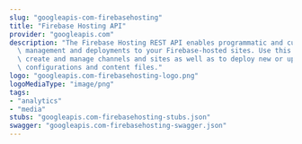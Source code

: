 ```yaml
---
slug: "googleapis-com-firebasehosting"
title: "Firebase Hosting API"
provider: "googleapis.com"
description: "The Firebase Hosting REST API enables programmatic and customizable\
  \ management and deployments to your Firebase-hosted sites. Use this REST API to\
  \ create and manage channels and sites as well as to deploy new or updated hosting\
  \ configurations and content files."
logo: "googleapis.com-firebasehosting-logo.png"
logoMediaType: "image/png"
tags:
- "analytics"
- "media"
stubs: "googleapis.com-firebasehosting-stubs.json"
swagger: "googleapis.com-firebasehosting-swagger.json"
---
```

